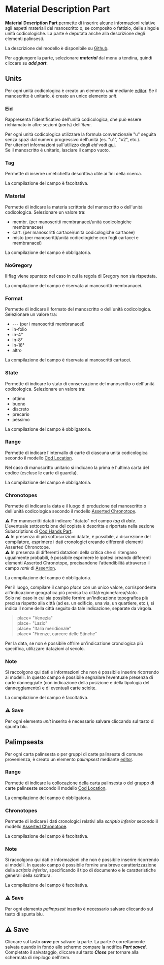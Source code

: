 # Material Description Part
**Material Description Part** permette di inserire alcune informazioni relative agli aspetti materiali del manoscritto o, se composito o fattizio, delle singole unità codicologiche. La parte è deputata anche alla descrizione degli elementi palinsesti. 

La descrizione del modello è disponibile su [Github](https://github.com/vedph/cadmus-codicology#codmaterialdscpart).

Per aggiungere la parte, selezionare **_material_** dal menu a tendina, quindi cliccare su **_add part_**.  


## Units
Per ogni unità codicologica è creato un elemento _unit_ mediante [editor](Editor_Brick.md).
Se il manoscritto è unitario, è creato un unico elemento _unit_.


### Eid
Rappresenta l'identificativo dell'unità codicologica, che può essere richiamato in altre sezioni (_parts_) dell'_item_.  

Per ogni unità codicologica utilizzare la formula convenzionale "u" seguita senza spazi dal numero progressivo dell'unità (es. "u1", "u2", etc.).  
Per ulteriori informazioni sull'utilizzo degli _eid_ vedi [qui](identifiers.md).   
Se il manoscritto è unitario, lasciare il campo vuoto.

### Tag
Permette di inserire un'etichetta descrittiva utile ai fini della ricerca.

La compilazione del campo è facoltativa.

### Material
Permette di indicare la materia scrittoria del manoscritto o dell'unità codicologica. Selezionare un valore tra:
* membr. (per manoscritti membranacei/unità codicologiche membranacee)
* cart. (per manoscritti cartacei/unità codicologiche cartacee)
* misto (per manoscritti/unità codicologiche con fogli cartacei e membranacei)

La compilazione del campo è obbligatoria.

### NoGregory
Il flag viene spuntato nel caso in cui la regola di Gregory non sia rispettata.

La compilazione del campo è riservata ai manoscritti membranacei.

### Format
Permette di indicare il formato del manoscritto o dell'unità codicologica. Selezionare un valore tra:
* --- (per i manoscritti membranacei)
* in-folio
* in-4°
* in-8°
* in-16°
* altro

La compilazione del campo è riservata ai manoscritti cartacei.

### State
Permette di indicare lo stato di conservazione del manoscritto o dell'unità codicologica. Selezionare un valore tra:
* ottimo
* buono
* discreto
* precario
* pessimo

La compilazione del campo è obbligatoria.

### Range
Permette di indicare l'intervallo di carte di ciascuna unità codicologica secondo il modello [Cod Location](Cod_Location_Brick.md).

Nel caso di manoscritto unitario si indicano la prima e l'ultima carta del codice (escluse le carte di guardia).

La compilazione del campo è obbligatoria.

### Chronotopes
Permette di indicare la data e il luogo di produzione del manoscritto o dell'unità codicologica secondo il modello [Asserted Chronotope](Asserted_Chronotope_Brick.md).

⚠️ Per manoscritti datati indicare "datato" nel campo _tag_ di _date_. L'eventuale sottoscrizione del copista è descritta e riportata nella sezione Subscriptions di [Cod Hands Part](Hands_Part.md).  
⚠️ In presenza di più sottoscrizioni datate, è possibile, a discrezione del compilatore, esprimere i dati cronologici creando differenti elementi Asserted Chronotope.  
⚠️ In presenza di differenti datazioni della critica che si ritengano ugualmente probabili, è possibile esprimere le ipotesi creando differenti elementi Asserted Chronotope, precisandone l'attendibilità attraverso il campo _rank_ di [Assertion](Assertion_Brick.md).

La compilazione del campo è obbligatoria.  
 
Per il luogo, compilare il campo _place_ con un unico valore, corrispondente all'indicazione geografica più precisa tra città/regione/area/stato.  
Solo nel caso in cui sia possibile fornire un'indicazione topografica più precisa rispetto alla città (ad es. un edificio, una via, un quartiere, etc.), si indica il nome della città seguito da tale indicazione, separate da virgola.

> place= "Venezia"  
> place= "Lazio"  
> place= "Italia meridionale"  
> place= "Firenze, carcere delle Stinche"  
 
Per la data, se non è possibile offrire un'indicazione cronologica più specifica, utilizzare datazioni al secolo.  

### Note
Si raccolgono qui dati e informazioni che non è possibile inserire ricorrendo ai modelli. In questo campo è possibile segnalare l’eventuale presenza di carte danneggiate (con indicazione della posizione e della tipologia del danneggiamento) e di eventuali carte sciolte.

La compilazione del campo è facoltativa.

### ⚠️ Save
Per ogni elemento _unit_ inserito è necessario salvare cliccando sul tasto di spunta blu.


## Palimpsests
Per ogni carta palinsesta o per gruppi di carte palinseste di comune provenienza, è creato un elemento _palimpsest_ mediante [editor](Editor_Brick.md).

### Range
Permette di indicare la collocazione della carta palinsesta o del gruppo di carte palinseste secondo il modello [Cod Location](Cod_Location_Brick.md).

La compilazione del campo è obbligatoria.

### Chronotopes
Permette di indicare i dati cronologici relativi alla _scriptio inferior_ secondo il modello [Asserted Chronotope](Asserted_Chronotope_Brick.md).

La compilazione del campo è facoltativa.

### Note
Si raccolgono qui dati e informazioni che non è possibile inserire ricorrendo ai modelli. In questo campo è possibile fornire una breve caratterizzazione della _scriptio inferior_, specificando il tipo di documento e le caratteristiche generali della scrittura.

La compilazione del campo è facoltativa.


### ⚠️ Save
Per ogni elemento _palimpsest_ inserito è necessario salvare cliccando sul tasto di spunta blu.


## ⚠️ Save
Cliccare sul tasto **_save_** per salvare la parte.
La parte è correttamente salvata quando in fondo allo schermo compare la notifica **_Part saved_**.  
Completato il salvataggio, cliccare sul tasto **_Close_** per tornare alla schermata di riepilogo dell'item.
